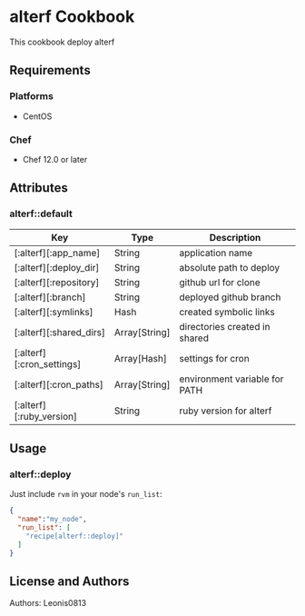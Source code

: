 # alterf Cookbook

This cookbook deploy alterf

## Requirements

### Platforms

- CentOS

### Chef

- Chef 12.0 or later

## Attributes

### alterf::default

|Key                      |Type         |Description                  |
|-------------------------|-------------|-----------------------------|
|[:alterf][:app_name]     |String       |application name             |
|[:alterf][:deploy_dir]   |String       |absolute path to deploy      |
|[:alterf][:repository]   |String       |github url for clone         |
|[:alterf][:branch]       |String       |deployed github branch       |
|[:alterf][:symlinks]     |Hash         |created symbolic links       |
|[:alterf][:shared_dirs]  |Array[String]|directories created in shared|
|[:alterf][:cron_settings]|Array[Hash]  |settings for cron            |
|[:alterf][:cron_paths]   |Array[String]|environment variable for PATH|
|[:alterf][:ruby_version] |String       |ruby version for alterf      |

## Usage

### alterf::deploy

Just include `rvm` in your node's `run_list`:

```json
{
  "name":"my_node",
  "run_list": [
    "recipe[alterf::deploy]"
  ]
}
```

## License and Authors

Authors: Leonis0813
